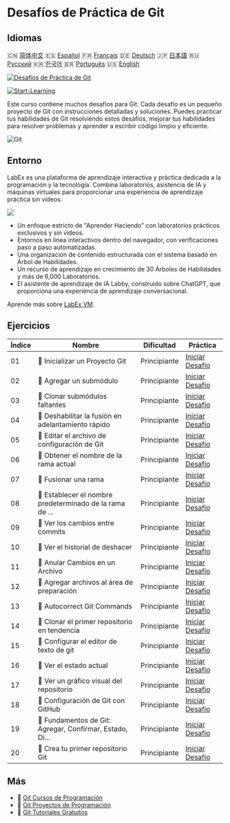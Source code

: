 # Desafíos de Práctica de Git

## Idiomas

🇨🇳 [简体中文](README_zh.md) 🇪🇸 [Español](README_es.md) 🇫🇷 [Français](README_fr.md) 🇩🇪 [Deutsch](README_de.md) 🇯🇵 [日本語](README_ja.md) 🇷🇺 [Русский](README_ru.md) 🇰🇷 [한국어](README_ko.md) 🇧🇷 [Português](README_pt.md) 🇺🇸 [English](README.md) 

[![Desafíos de Práctica de Git](https://cover-creator.labex.io/git-practice-challenges.png?lang=es)](https://labex.io/es/courses/git-practice-challenges)

[![Start-Learning](https://img.shields.io/badge/Start-Learning-whitesmoke?style=for-the-badge)](https://labex.io/es/courses/git-practice-challenges)

Este curso contiene muchos desafíos para Git. Cada desafío es un pequeño proyecto de Git con instrucciones detalladas y soluciones. Puedes practicar tus habilidades de Git resolviendo estos desafíos, mejorar tus habilidades para resolver problemas y aprender a escribir código limpio y eficiente.

![Git](https://img.shields.io/badge/Git-whitesmoke?style=for-the-badge&logo=git)


## Entorno

LabEx es una plataforma de aprendizaje interactiva y práctica dedicada a la programación y la tecnología. Combina laboratorios, asistencia de IA y máquinas virtuales para proporcionar una experiencia de aprendizaje práctica sin videos.

![](https://tutorial-screenshot.getvm.io/images/vm-1725247253.png)

- Un enfoque estricto de "Aprender Haciendo" con laboratorios prácticos exclusivos y sin videos.
- Entornos en línea interactivos dentro del navegador, con verificaciones paso a paso automatizadas.
- Una organización de contenido estructurada con el sistema basado en Árbol de Habilidades.
- Un recurso de aprendizaje en crecimiento de 30 Árboles de Habilidades y más de 6,000 Laboratorios.
- El asistente de aprendizaje de IA Labby, construido sobre ChatGPT, que proporciona una experiencia de aprendizaje conversacional.

Aprende más sobre [LabEx VM](https://support.labex.io/using-labex/virtual-machine).

## Ejercicios

|   Índice | Nombre                                                   | Dificultad   | Práctica                                                                                                                         |
|----------|----------------------------------------------------------|--------------|----------------------------------------------------------------------------------------------------------------------------------|
|       01 | 🎯 Inicializar un Proyecto Git                           | Principiante | <a target='_blank' href='https://labex.io/es/labs/git-initialize-git-project-385166'>Iniciar Desafío</a>                         |
|       02 | 🎯 Agregar un submódulo                                  | Principiante | <a target='_blank' href='https://labex.io/es/labs/git-add-a-submodule-challenge-12611'>Iniciar Desafío</a>                       |
|       03 | 🎯 Clonar submódulos faltantes                           | Principiante | <a target='_blank' href='https://labex.io/es/labs/git-clone-missing-submodules-challenge-12620'>Iniciar Desafío</a>              |
|       04 | 🎯 Deshabilitar la fusión en adelantamiento rápido       | Principiante | <a target='_blank' href='https://labex.io/es/labs/git-disable-fast-forward-merging-challenge-12642'>Iniciar Desafío</a>          |
|       05 | 🎯 Editar el archivo de configuración de Git             | Principiante | <a target='_blank' href='https://labex.io/es/labs/git-edit-git-configuration-file-challenge-12645'>Iniciar Desafío</a>           |
|       06 | 🎯 Obtener el nombre de la rama actual                   | Principiante | <a target='_blank' href='https://labex.io/es/labs/git-get-the-current-branch-name-challenge-12633'>Iniciar Desafío</a>           |
|       07 | 🎯 Fusionar una rama                                     | Principiante | <a target='_blank' href='https://labex.io/es/labs/git-merge-a-branch-challenge-12655'>Iniciar Desafío</a>                        |
|       08 | 🎯 Establecer el nombre predeterminado de la rama de ... | Principiante | <a target='_blank' href='https://labex.io/es/labs/git-set-default-push-branch-name-challenge-12672'>Iniciar Desafío</a>          |
|       09 | 🎯 Ver los cambios entre commits                         | Principiante | <a target='_blank' href='https://labex.io/es/labs/git-view-changes-between-commits-challenge-12684'>Iniciar Desafío</a>          |
|       10 | 🎯 Ver el historial de deshacer                          | Principiante | <a target='_blank' href='https://labex.io/es/labs/git-view-undo-history-challenge-12696'>Iniciar Desafío</a>                     |
|       11 | 🎯 Anular Cambios en un Archivo                          | Principiante | <a target='_blank' href='https://labex.io/es/labs/git-cancel-file-change-387714'>Iniciar Desafío</a>                             |
|       12 | 🎯 Agregar archivos al área de preparación               | Principiante | <a target='_blank' href='https://labex.io/es/labs/git-add-files-to-the-staging-area-challenge-12675'>Iniciar Desafío</a>         |
|       13 | 🎯 Autocorrect Git Commands                              | Principiante | <a target='_blank' href='https://labex.io/es/labs/git-autocorrect-git-commands-challenge-12614'>Iniciar Desafío</a>              |
|       14 | 🎯 Clonar el primer repositorio en tendencia             | Principiante | <a target='_blank' href='https://labex.io/es/labs/git-clone-the-first-trending-repository-12621'>Iniciar Desafío</a>             |
|       15 | 🎯 Configurar el editor de texto de git                  | Principiante | <a target='_blank' href='https://labex.io/es/labs/git-configure-the-git-text-editor-challenge-12673'>Iniciar Desafío</a>         |
|       16 | 🎯 Ver el estado actual                                  | Principiante | <a target='_blank' href='https://labex.io/es/labs/git-view-current-status-challenge-12695'>Iniciar Desafío</a>                   |
|       17 | 🎯 Ver un gráfico visual del repositorio                 | Principiante | <a target='_blank' href='https://labex.io/es/labs/git-view-a-visual-graph-of-the-repository-challenge-12685'>Iniciar Desafío</a> |
|       18 | 🎯 Configuración de Git con GitHub                       | Principiante | <a target='_blank' href='https://labex.io/es/labs/git-git-configuration-with-github-23'>Iniciar Desafío</a>                      |
|       19 | 🎯 Fundamentos de Git: Agregar, Confirmar, Estado, Di... | Principiante | <a target='_blank' href='https://labex.io/es/labs/shell-git-fundamentals-add-commit-status-diff-387715'>Iniciar Desafío</a>      |
|       20 | 🎯 Crea tu primer repositorio Git                        | Principiante | <a target='_blank' href='https://labex.io/es/labs/git-create-your-first-git-repository-12632'>Iniciar Desafío</a>                |

## Más

- 🔗 [Git Cursos de Programación](https://github.com/labex-labs/awesome-programming-courses)
- 🔗 [Git Proyectos de Programación](https://github.com/labex-labs/awesome-programming-projects)
- 🔗 [Git Tutoriales Gratuitos](https://github.com/labex-labs/git-free-tutorials)

